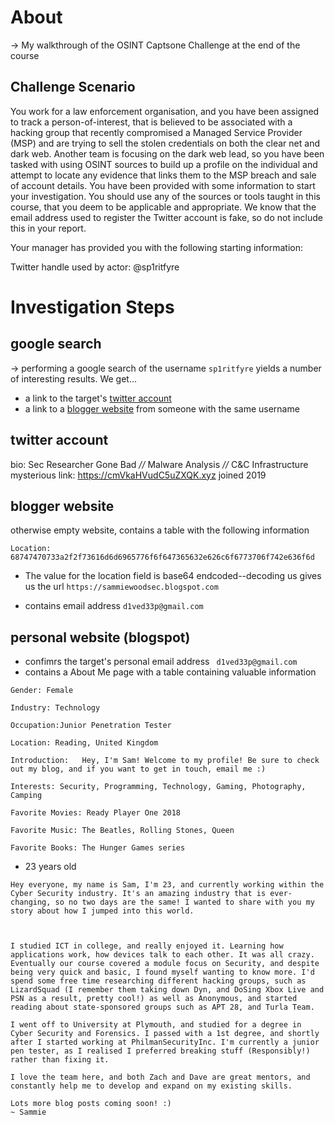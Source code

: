 # About
-> My walkthrough of the OSINT Captsone Challenge at the end of the course

## Challenge Scenario
You work for a law enforcement organisation, and you have been assigned to track a person-of-interest, that is believed to be associated with a hacking group that recently compromised a Managed Service Provider (MSP) and are trying to sell the stolen credentials on both the clear net and dark web. Another team is focusing on the dark web lead, so you have been tasked with using OSINT sources to build up a profile on the individual and attempt to locate any evidence that links them to the MSP breach and sale of account details. You have been provided with some information to start your investigation. You should use any of the sources or tools taught in this course, that you deem to be applicable and appropriate. We know that the email address used to register the Twitter account is fake, so do not include this in your report.

Your manager has provided you with the following starting information:

Twitter handle used by actor: @sp1ritfyre

# Investigation Steps
## google search
-> performing a google search of the username `sp1ritfyre` yields a number of interesting results. We get...
- a link to the target's [twitter account](https://twitter.com/sp1ritfyre?lang=en)
- a link to a [blogger website](https://www.blogger.com/profile/08313689826885886832) from someone with the same username

## twitter account
bio: Sec Researcher Gone Bad _//_ Malware Analysis _//_ C&C Infrastructure
mysterious link: https://cmVkaHVudC5uZXQK.xyz
joined 2019

## blogger website
otherwise empty website, contains a table with the following information
```Gender: Female
Location: 68747470733a2f2f73616d6d6965776f6f647365632e626c6f6773706f742e636f6d
```

- The value for the location field is base64 endcoded--decoding us gives us the url `https://sammiewoodsec.blogspot.com`

- contains email address `d1ved33p@gmail.com`

## personal website (blogspot)
- confimrs the target's personal email address ` d1ved33p@gmail.com`
- contains a About Me page with a table containing valuable information

```
Gender: Female

Industry: Technology

Occupation:Junior Penetration Tester

Location: Reading, United Kingdom

Introduction:	Hey, I'm Sam! Welcome to my profile! Be sure to check out my blog, and if you want to get in touch, email me :)

Interests: Security, Programming, Technology, Gaming, Photography, Camping

Favorite Movies: Ready Player One 2018

Favorite Music: The Beatles, Rolling Stones, Queen

Favorite Books: The Hunger Games series
```

- 23 years old

```
Hey everyone, my name is Sam, I'm 23, and currently working within the Cyber Security industry. It's an amazing industry that is ever-changing, so no two days are the same! I wanted to share with you my story about how I jumped into this world.



I studied ICT in college, and really enjoyed it. Learning how applications work, how devices talk to each other. It was all crazy. Eventually our course covered a module focus on Security, and despite being very quick and basic, I found myself wanting to know more. I'd spend some free time researching different hacking groups, such as LizardSquad (I remember them taking down Dyn, and DoSing Xbox Live and PSN as a result, pretty cool!) as well as Anonymous, and started reading about state-sponsored groups such as APT 28, and Turla Team.

I went off to University at Plymouth, and studied for a degree in Cyber Security and Forensics. I passed with a 1st degree, and shortly after I started working at PhilmanSecurityInc. I'm currently a junior pen tester, as I realised I preferred breaking stuff (Responsibly!) rather than fixing it.

I love the team here, and both Zach and Dave are great mentors, and constantly help me to develop and expand on my existing skills.

Lots more blog posts coming soon! :)
~ Sammie
```